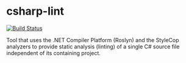 # csharp-lint
[![Build Status](https://travis-ci.org/kevinphelps/csharp-lint.svg?branch=master)](https://travis-ci.org/kevinphelps/csharp-lint)

Tool that uses the .NET Compiler Platform (Roslyn) and the StyleCop analyzers to provide static analysis (linting) of a single C# source file independent of its containing project.